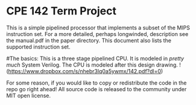 CPE 142 Term Project
=================
This is a simple pipelined processor that implements a subset of the MIPS instruction set. For a more detailed, perhaps longwinded, description see the manual.pdf in the paper directory. This document also lists the supported instruction set. 

#The basics:
This is a three stage pipelined CPU. It is modeled in *pretty much* System Verilog. The CPU is modeled after this design drawing. 
!(https://www.dropbox.com/s/nhebr3lq0a5ywmx/142.pdf?dl=0)

For some reason, if you would like to copy or redistribute the code in the repo go right ahead! All source code is released to the community under MIT open license. 

